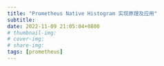 ```yaml
---
title: "Prometheus Native Histogram 实现原理及应用"
subtitle: 
date: 2022-11-09 21:05:04+0800
# thumbnail-img: 
# cover-img: 
# share-img: 
tags: [prometheus]
---
```

